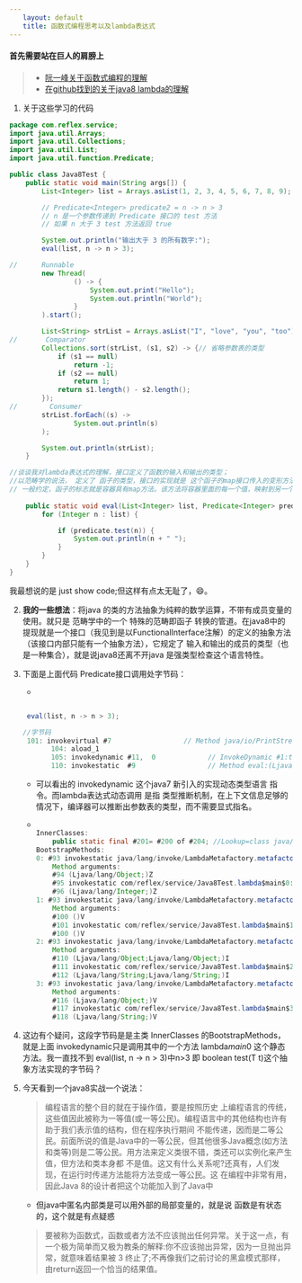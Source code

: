 ```yaml
---
　　layout: default
　　title: 函数式编程思考以及lambda表达式
---
```


#### 首先需要站在巨人的肩膀上
> * [阮一峰关于函数式编程的理解](http://www.ruanyifeng.com/blog/2017/02/fp-tutorial.html)
> * [在github找到的关于java8 lambda的理解](https://github.com/CarpenterLee/JavaLambdaInternals)

1. 关于这些学习的代码

``` java
package com.reflex.service;
import java.util.Arrays;
import java.util.Collections;
import java.util.List;
import java.util.function.Predicate;

public class Java8Test {
    public static void main(String args[]) {
        List<Integer> list = Arrays.asList(1, 2, 3, 4, 5, 6, 7, 8, 9);

        // Predicate<Integer> predicate2 = n -> n > 3
        // n 是一个参数传递到 Predicate 接口的 test 方法
        // 如果 n 大于 3 test 方法返回 true

        System.out.println("输出大于 3 的所有数字:");
        eval(list, n -> n > 3);

//      Runnable
        new Thread(
                () -> {
                    System.out.print("Hello");
                    System.out.println("World");
                }
        ).start();

        List<String> strList = Arrays.asList("I", "love", "you", "too");
//       Comparator
        Collections.sort(strList, (s1, s2) -> {// 省略参数表的类型
            if (s1 == null)
                return -1;
            if (s2 == null)
                return 1;
            return s1.length() - s2.length();
        });
//        Consumer
        strList.forEach((s) ->
                System.out.println(s)
        );

        System.out.println(strList);
    }

//谈谈我对lambda表达式的理解，接口定义了函数的输入和输出的类型；
//以范畴学的说法， 定义了 函子的类型，接口的实现就是 这个函子的map接口传入的变形方法
// 一般约定，函子的标志就是容器具有map方法。该方法将容器里面的每一个值，映射到另一个容器。
    
    public static void eval(List<Integer> list, Predicate<Integer> predicate) {
        for (Integer n : list) {

            if (predicate.test(n)) {
                System.out.println(n + " ");
            }
        }
    }
}

```

我最想说的是 just show code;但这样有点太无耻了，😄。

2. **我的一些想法**：将java 的类的方法抽象为纯粹的数学运算，不带有成员变量的使用。就只是 范畴学中的一个 特殊的范畴即函子 转换的管道。在java8中的提现就是一个接口（我见到是以FunctionalInterface注解）的定义的抽象方法（该接口内部只能有一个抽象方法），它规定了 输入和输出的成员的类型（也是一种集合），就是说java8还离不开java 是强类型检查这个语言特性。


3. 下面是上面代码 Predicate接口调用处字节码：

    - 
    ``` java
    
     eval(list, n -> n > 3);
    
    //字节码
     101: invokevirtual #7                  // Method java/io/PrintStream.println:(Ljava/lang/String;)V
           104: aload_1
           105: invokedynamic #11,  0             // InvokeDynamic #1:test:()Ljava/util/function/Predicate;
           110: invokestatic  #9                  // Method eval:(Ljava/util/List;Ljava/util/function/Predicate;)V
    
    ```

    - 可以看出的 invokedynamic 这个java7 新引入的实现动态类型语言 指令。而lambda表达式动态调用 是指 类型推断机制，在上下文信息足够的情况下，编译器可以推断出参数表的类型，而不需要显式指名。

    - 
        ``` java

        InnerClasses:
            public static final #201= #200 of #204; //Lookup=class java/lang/invoke/MethodHandles$Lookup of class java/lang/invoke/MethodHandles
        BootstrapMethods:
        0: #93 invokestatic java/lang/invoke/LambdaMetafactory.metafactory:(Ljava/lang/invoke/MethodHandles$Lookup;Ljava/lang/String;Ljava/lang/invoke/MethodType;Ljava/lang/invoke/MethodType;Ljava/lang/invoke/MethodHandle;Ljava/lang/invoke/MethodType;)Ljava/lang/invoke/CallSite;
            Method arguments:
            #94 (Ljava/lang/Object;)Z
            #95 invokestatic com/reflex/service/Java8Test.lambda$main$0:(Ljava/lang/Integer;)Z
            #96 (Ljava/lang/Integer;)Z
        1: #93 invokestatic java/lang/invoke/LambdaMetafactory.metafactory:(Ljava/lang/invoke/MethodHandles$Lookup;Ljava/lang/String;Ljava/lang/invoke/MethodType;Ljava/lang/invoke/MethodType;Ljava/lang/invoke/MethodHandle;Ljava/lang/invoke/MethodType;)Ljava/lang/invoke/CallSite;
            Method arguments:
            #100 ()V
            #101 invokestatic com/reflex/service/Java8Test.lambda$main$1:()V
            #100 ()V
        2: #93 invokestatic java/lang/invoke/LambdaMetafactory.metafactory:(Ljava/lang/invoke/MethodHandles$Lookup;Ljava/lang/String;Ljava/lang/invoke/MethodType;Ljava/lang/invoke/MethodType;Ljava/lang/invoke/MethodHandle;Ljava/lang/invoke/MethodType;)Ljava/lang/invoke/CallSite;
            Method arguments:
            #110 (Ljava/lang/Object;Ljava/lang/Object;)I
            #111 invokestatic com/reflex/service/Java8Test.lambda$main$2:(Ljava/lang/String;Ljava/lang/String;)I
            #112 (Ljava/lang/String;Ljava/lang/String;)I
        3: #93 invokestatic java/lang/invoke/LambdaMetafactory.metafactory:(Ljava/lang/invoke/MethodHandles$Lookup;Ljava/lang/String;Ljava/lang/invoke/MethodType;Ljava/lang/invoke/MethodType;Ljava/lang/invoke/MethodHandle;Ljava/lang/invoke/MethodType;)Ljava/lang/invoke/CallSite;
            Method arguments:
            #116 (Ljava/lang/Object;)V
            #117 invokestatic com/reflex/service/Java8Test.lambda$main$3:(Ljava/lang/String;)V
            #118 (Ljava/lang/String;)V

        ```

4. 这边有个疑问，这段字节码是是主类 InnerClasses 的BootstrapMethods，就是上面 invokedynamic只是调用其中的一个方法 lambda$main$0 这个静态方法。我一直找不到
eval(list, n -> n > 3)中n>3 即  boolean test(T t)这个抽象方法实现的字节码？


5. 今天看到一个java8实战一个说法：
    > 编程语言的整个目的就在于操作值，要是按照历史 上编程语言的传统，这些值因此被称为一等值(或一等公民)。编程语言中的其他结构也许有助于我们表示值的结构，但在程序执行期间 不能传递，因而是二等公民。前面所说的值是Java中的一等公民，但其他很多Java概念(如方法 和类等)则是二等公民。用方法来定义类很不错，类还可以实例化来产生值，但方法和类本身都 不是值。这又有什么关系呢?还真有，人们发现，在运行时传递方法能将方法变成一等公民。这 在编程中非常有用，因此Java 8的设计者把这个功能加入到了Java中

    - 但java中匿名内部类是可以用外部的局部变量的，就是说 函数是有状态的，这个就是有点疑惑

    > 要被称为函数式，函数或者方法不应该抛出任何异常。关于这一点，有 一个极为简单而又极为教条的解释:你不应该抛出异常，因为一旦抛出异常，就意味着结果被 3 终止了;不再像我们之前讨论的黑盒模式那样，由return返回一个恰当的结果值。



